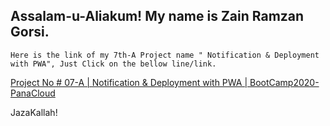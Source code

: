 ## Assalam-u-Aliakum! My name is Zain Ramzan Gorsi. 

`Here is the link of my 7th-A Project name " Notification & Deployment with PWA", Just Click on the bellow line/link.`

[Project No # 07-A | Notification & Deployment with PWA | BootCamp2020-PanaCloud](https://notificationapp-6f9a2.web.app/)

JazaKallah!

